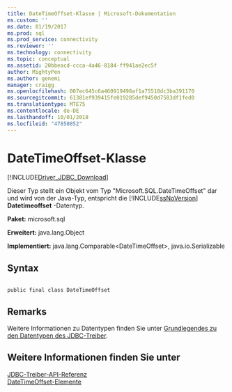 ```yaml
---
title: DateTimeOffset-Klasse | Microsoft-Dokumentation
ms.custom: ''
ms.date: 01/19/2017
ms.prod: sql
ms.prod_service: connectivity
ms.reviewer: ''
ms.technology: connectivity
ms.topic: conceptual
ms.assetid: 20bbeacd-ccca-4a46-8184-ff941ae2ec5f
author: MightyPen
ms.author: genemi
manager: craigg
ms.openlocfilehash: 007ec645c6a460919498af1a75518dc3ba391170
ms.sourcegitcommit: 61381ef939415fe019285def9450d7583df1fed0
ms.translationtype: MTE75
ms.contentlocale: de-DE
ms.lasthandoff: 10/01/2018
ms.locfileid: "47850852"
---
```

# <a name="datetimeoffset-class"></a>DateTimeOffset-Klasse
[!INCLUDE[Driver_JDBC_Download](../../../includes/driver_jdbc_download.md)]

  Dieser Typ stellt ein Objekt vom Typ "Microsoft.SQL.DateTimeOffset" dar und wird von der Java-Typ, entspricht die [!INCLUDE[ssNoVersion](../../../includes/ssnoversion-md.md)] **Datetimeoffset** -Datentyp.  
  
 **Paket:** microsoft.sql  
  
 **Erweitert:** java.lang.Object  
  
 **Implementiert:** java.lang.Comparable\<DateTimeOffset>, java.io.Serializable  
  
## <a name="syntax"></a>Syntax  
  
```  
  
public final class DateTimeOffset  
```  
  
## <a name="remarks"></a>Remarks  
 Weitere Informationen zu Datentypen finden Sie unter [Grundlegendes zu den Datentypen des JDBC-Treiber](../../../connect/jdbc/understanding-the-jdbc-driver-data-types.md).  
  
## <a name="see-also"></a>Weitere Informationen finden Sie unter  
 [JDBC-Treiber-API-Referenz](../../../connect/jdbc/reference/jdbc-driver-api-reference.md)   
 [DateTimeOffset-Elemente](../../../connect/jdbc/reference/datetimeoffset-members.md)  
  
  
